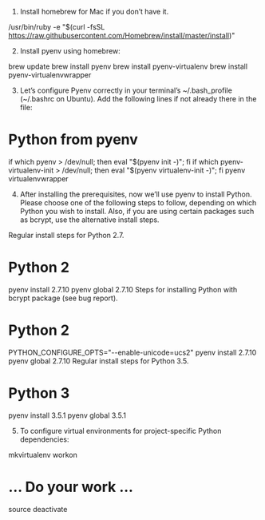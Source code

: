1. Install homebrew for Mac if you don’t have it.


/usr/bin/ruby -e "$(curl -fsSL https://raw.githubusercontent.com/Homebrew/install/master/install)" 

2. Install pyenv using homebrew:


brew update
brew install pyenv
brew install pyenv-virtualenv
brew install pyenv-virtualenvwrapper
 

3. Let’s configure Pyenv correctly in your terminal’s ~/.bash_profile (~/.bashrc on Ubuntu). Add the following lines if not already there in the file:


# Python from pyenv
if which pyenv > /dev/null; then eval "$(pyenv init -)"; fi
if which pyenv-virtualenv-init > /dev/null; then eval "$(pyenv virtualenv-init -)"; fi
pyenv virtualenvwrapper



4. After installing the prerequisites, now we’ll use pyenv to install Python. Please choose one of the following steps to follow, depending on which Python you wish to install. Also, if you are using certain packages such as bcrypt, use the alternative install steps.

Regular install steps for Python 2.7.



# Python 2
pyenv install 2.7.10
pyenv global 2.7.10
Steps for installing Python with bcrypt package (see bug report).



# Python 2
PYTHON_CONFIGURE_OPTS="--enable-unicode=ucs2" pyenv install 2.7.10
pyenv global 2.7.10
Regular install steps for Python 3.5.



# Python 3
pyenv install 3.5.1
pyenv global 3.5.1
 

5. To configure virtual environments for project-specific Python dependencies:



mkvirtualenv <your env name>
workon <your env name>
 
# … Do your work ...
 
source deactivate
